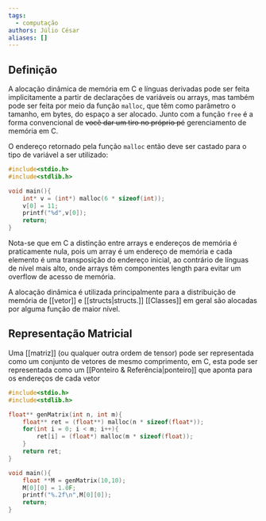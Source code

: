 ```yaml
---
tags:
  - computação
authors: Júlio César
aliases: []
---
```

## Definição

A alocação dinâmica de memória em C e línguas derivadas pode ser feita implicitamente a partir de declarações de variáveis ou arrays, mas também pode ser feita por meio da função `malloc`, que têm como parâmetro o tamanho, em bytes, do espaço a ser alocado. Junto com a função `free` é a forma convencional de ~~você dar um tiro no próprio pé~~ gerenciamento de memória em C.

O endereço retornado pela função `malloc` então deve ser castado para o tipo de variável a ser utilizado:

```c
#include<stdio.h>
#include<stdlib.h>

void main(){
	int* v = (int*) malloc(6 * sizeof(int));
	v[0] = 11;
	printf("%d",v[0]);
	return;
}
```

Nota-se que em C a distinção entre arrays e endereços de memória é praticamente nula, pois um array é um endereço de memória e cada elemento é uma transposição do endereço inicial, ao contrário de línguas de nível mais alto, onde arrays têm componentes length para evitar um overflow de acesso de memória.

A alocação dinâmica é utilizada principalmente para a distribuição de memória de [[vetor]] e [[structs|structs.]] [[Classes]] em geral são alocadas por alguma função de maior nível.
## Representação Matricial

Uma [[matriz]] (ou qualquer outra ordem de tensor) pode ser representada como um conjunto de vetores de mesmo comprimento, em C, esta pode ser representada como um [[Ponteiro & Referência|ponteiro]] que aponta para os endereços de cada vetor

```c
#include<stdio.h>
#include<stdlib.h>

float** genMatrix(int n, int m){
	float** ret = (float**) malloc(n * sizeof(float*));
	for(int i = 0; i < m; i++){
		ret[i] = (float*) malloc(m * sizeof(float));
	}
	return ret;
}

void main(){
	float **M = genMatrix(10,10);
	M[0][0] = 1.0F;
	printf("%.2f\n",M[0][0]);
	return;
}
```